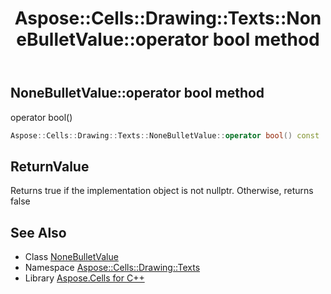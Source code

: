 ﻿---
title: Aspose::Cells::Drawing::Texts::NoneBulletValue::operator bool method
linktitle: operator bool
second_title: Aspose.Cells for C++ API Reference
description: 'Aspose::Cells::Drawing::Texts::NoneBulletValue::operator bool method. operator bool() in C++.'
type: docs
weight: 400
url: /cpp/aspose.cells.drawing.texts/nonebulletvalue/operator_bool/
---
## NoneBulletValue::operator bool method


operator bool()

```cpp
Aspose::Cells::Drawing::Texts::NoneBulletValue::operator bool() const
```


## ReturnValue

Returns true if the implementation object is not nullptr. Otherwise, returns false

## See Also

* Class [NoneBulletValue](../)
* Namespace [Aspose::Cells::Drawing::Texts](../../)
* Library [Aspose.Cells for C++](../../../)
